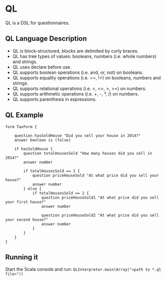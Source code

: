 # QL

QL is a DSL for questionnaires.

## QL Language Description
- QL is block-structured, blocks are delimited by curly braces.
- QL has tree types of values: booleans, numbers (i.e. whole numbers) and strings.
- QL uses declare before use.
- QL supports boolean operations (i.e. and, or, not) on booleans.
- QL supports equality operations (i.e. ==, !=) on booleans, numbers and strings.
- QL supports relational operations (i.e. <, <=, >, >=) on numbers.
- QL supports arithmetic operations (i.e. +, -, *, /) on numbers.
- QL supports parenthesis in expressions.

## QL Example
    form TaxForm {

        question hasSoldHouse "Did you sell your house in 2014?"
        answer boolean is (false)

        if hasSoldHouse {
            question totalHousesSold "How many houses did you sell in 2014?"
            answer number

            if totalHousesSold == 1 {
                question priceHouseSold "At what price did you sell your house?"
                answer number
            } else {
                if totalHousesSold == 2 {
                    question priceHouseSold1 "At what price did you sell your first house?"
                    answer number

                    question priceHouseSold2 "At what price did you sell your second house?"
                    answer number
                }
            }
        }
    }

## Running it
Start the Scala console and run: `QLInterpreter.main(Array("<path to *.ql file>"))`
